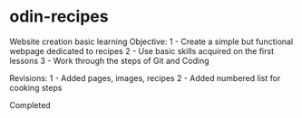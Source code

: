 # odin-recipes
Website creation basic learning
Objective:
1 - Create a simple but functional webpage dedicated to recipes
2 - Use basic skills acquired on the first lessons
3 - Work through the steps of Git and Coding 

Revisions:
1 - Added pages, images, recipes
2 - Added numbered list for cooking steps

Completed